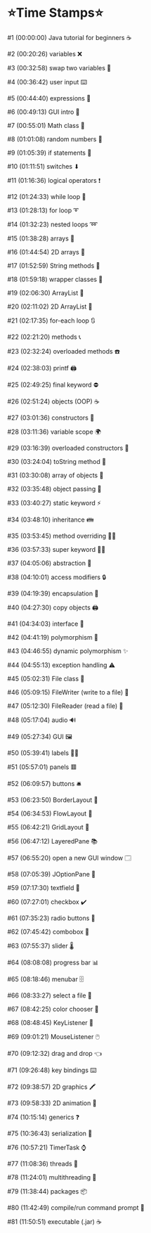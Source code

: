 # ⭐️Time Stamps⭐️ 

#1 (00:00:00)  Java tutorial for beginners ☕

#2 (00:20:26)  variables ❌   

#3 (00:32:58)  swap two variables 💱

#4 (00:36:42)  user input ⌨️

#5 (00:44:40)  expressions 🧮

#6 (00:49:13)  GUI intro 🚩   

#7 (00:55:01)  Math class 📐   

#8 (01:01:08)  random numbers 🎲

#9 (01:05:39)  if statements 🚧

#10 (01:11:51)  switches ⬇

#11 (01:16:36)  logical operators ❗

#12 (01:24:33)  while loop 🔄

#13 (01:28:13)  for loop ➰

#14 (01:32:23)  nested loops ➿

#15 (01:38:28)  arrays 🚗

#16 (01:44:54)  2D arrays 🚚

#17 (01:52:59)  String methods 💬

#18 (01:59:18)  wrapper classes 🎁

#19 (02:06:30)  ArrayList 🧾

#20 (02:11:02)  2D ArrayList 📜

#21 (02:17:35)  for-each loop 🔃

#22 (02:21:20)  methods 📞

#23 (02:32:24)  overloaded methods ☎️

#24 (02:38:03)  printf 🖨️

#25 (02:49:25)  final keyword ⛔

#26 (02:51:24)  objects (OOP) ☕

#27 (03:01:36)  constructors 👷

#28 (03:11:36)  variable scope 🌍

#29 (03:16:39)  overloaded constructors 🍕

#30 (03:24:04)  toString method 🎉

#31 (03:30:08)  array of objects 🍱

#32 (03:35:48)  object passing 🏬

#33 (03:40:27)  static keyword ⚡

#34 (03:48:10)  inheritance 👪

#35 (03:53:45)  method overriding 🙅‍♂️

#36 (03:57:33)  super keyword 🦸‍♂️

#37 (04:05:06)  abstraction 👻

#38 (04:10:01)  access modifiers 🔒

#39 (04:19:39)  encapsulation 💊

#40 (04:27:30)  copy objects 🖨️

#41 (04:34:03)  interface 🦅

#42 (04:41:19)  polymorphism 🏁

#43 (04:46:55)  dynamic polymorphism ✨

#44 (04:55:13)  exception handling ⚠️

#45 (05:02:31)  File class 📁

#46 (05:09:15)  FileWriter (write to a file) 📝

#47 (05:12:30)  FileReader (read a file) 📖

#48 (05:17:04)  audio 🔊

#49 (05:27:34)  GUI 🖼️

#50 (05:39:41)  labels 👨‍💻

#51 (05:57:01)  panels 🟥

#52 (06:09:57)  buttons 🛎️

#53 (06:23:50)  BorderLayout 🧭

#54 (06:34:53)  FlowLayout 🌊

#55 (06:42:21)  GridLayout 🔳

#56 (06:47:12)  LayeredPane 📚

#57 (06:55:20)  open a new GUI window 🗔

#58 (07:05:39)  JOptionPane 🛑

#59 (07:17:30)  textfield 📛

#60 (07:27:01)  checkbox ✔️

#61 (07:35:23)  radio buttons 🔘

#62 (07:45:42)  combobox 📑

#63 (07:55:37)  slider 🌡️

#64 (08:08:08)  progress bar 📊

#65 (08:18:46)  menubar 🗄️

#66 (08:33:27)  select a file 🔎

#67 (08:42:25)  color chooser 🎨

#68 (08:48:45)  KeyListener 🚀

#69 (09:01:21)  MouseListener 🖱️

#70 (09:12:32)  drag and drop 👈

#71 (09:26:48)  key bindings ⌨️

#72 (09:38:57)  2D graphics 🖍️

#73 (09:58:33)  2D animation 👾

#74 (10:15:14)  generics ❓

#75 (10:36:43)  serialization 🥣

#76 (10:57:21)  TimerTask ⌚

#77 (11:08:36)  threads 🧵

#78 (11:24:01)  multithreading 🧶

#79 (11:38:44)  packages 📦

#80 (11:42:49)  compile/run command prompt 💽

#81 (11:50:51)  executable (.jar) ☕
